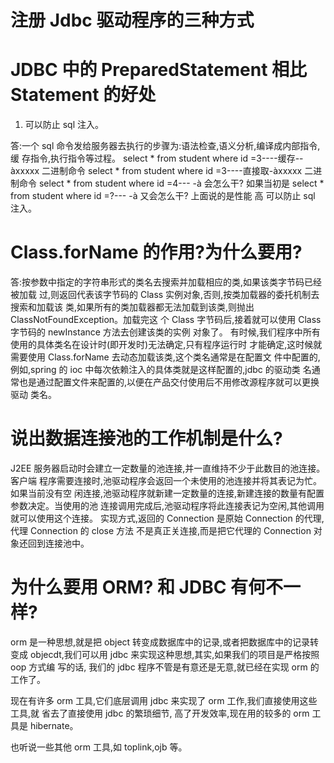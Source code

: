 # 注册 Jdbc 驱动程序的三种方式




# JDBC 中的 PreparedStatement 相比 Statement 的好处

1) 可以防止 sql 注入。


答:一个 sql 命令发给服务器去执行的步骤为:语法检查,语义分析,编译成内部指令,缓
存指令,执行指令等过程。
select * from student where id =3----缓存--àxxxxx 二进制命令 select * from student where id =3----直接取-àxxxxx 二进制命令 select * from student where id =4--- -à 会怎么干?
如果当初是 select * from student where id =?--- -à 又会怎么干?
上面说的是性能 高    可以防止 sql 注入。



# Class.forName 的作用?为什么要用?

答:按参数中指定的字符串形式的类名去搜索并加载相应的类,如果该类字节码已经被加载 过,则返回代表该字节码的 Class 实例对象,否则,按类加载器的委托机制去搜索和加载该 类,如果所有的类加载器都无法加载到该类,则抛出 ClassNotFoundException。加载完这 个 Class 字节码后,接着就可以使用 Class 字节码的 newInstance 方法去创建该类的实例 对象了。
  有时候,我们程序中所有使用的具体类名在设计时(即开发时)无法确定,只有程序运行时 才能确定,这时候就需要使用 Class.forName 去动态加载该类,这个类名通常是在配置文 件中配置的,例如,spring 的 ioc 中每次依赖注入的具体类就是这样配置的,jdbc 的驱动类 名通常也是通过配置文件来配置的,以便在产品交付使用后不用修改源程序就可以更换驱动 类名。




# 说出数据连接池的工作机制是什么?

  J2EE 服务器启动时会建立一定数量的池连接,并一直维持不少于此数目的池连接。客户端 程序需要连接时,池驱动程序会返回一个未使用的池连接并将其表记为忙。如果当前没有空 闲连接,池驱动程序就新建一定数量的连接,新建连接的数量有配置参数决定。当使用的池 连接调用完成后,池驱动程序将此连接表记为空闲,其他调用就可以使用这个连接。
  实现方式,返回的 Connection 是原始 Connection 的代理,代理 Connection 的 close 方法 不是真正关连接,而是把它代理的 Connection 对象还回到连接池中。


# 为什么要用 ORM? 和 JDBC 有何不一样?

orm 是一种思想,就是把 object 转变成数据库中的记录,或者把数据库中的记录转变成 objecdt,我们可以用 jdbc 来实现这种思想,其实,如果我们的项目是严格按照 oop 方式编 写的话,
我们的 jdbc 程序不管是有意还是无意,就已经在实现 orm 的工作了。

现在有许多 orm 工具,它们底层调用 jdbc 来实现了 orm 工作,我们直接使用这些工具,就 省去了直接使用 jdbc 的繁琐细节, 高了开发效率,现在用的较多的 orm 工具是 hibernate。

也听说一些其他 orm 工具,如 toplink,ojb 等。

